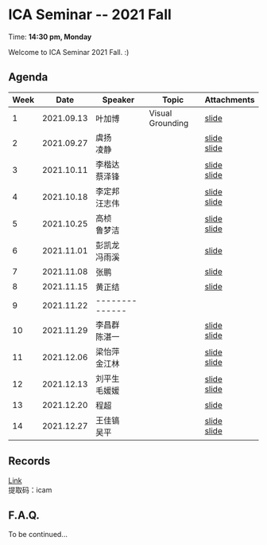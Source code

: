  # ICA Seminar -- 2021 Fall

Time: **14:30 pm, Monday**

Welcome to ICA Seminar 2021 Fall. :)



## Agenda

| Week | Date       | Speaker           | Topic | Attachments |
| ---- | ---------- | ----------------- | ----- | ----------- |
| 1    | 2021.09.13 | 叶加博            |Visual Grounding|[slide](./week1/Visual_Grounding_2021.pdf)|
| 2    | 2021.09.27 | 虞扬<br/>凌静     |       |[slide](./week2/Supervised_OIE.pptx)<br/>[slide](./week2/conversational_recommendation_system.pptx)|
| 3    | 2021.10.11 | 李楷达<br/>蔡泽锋 |       |[slide](./week3/多模态情感分析.pptx)<br/>[slide](./week3/VAE可控生成.pptx)|
| 4    | 2021.10.18 | 李定邦<br/>汪志伟 |       |[slide](./week4/Visual_Reasoning.pdf)<br/>[slide](./week4/Text-to-Image.pptx)|
| 5    | 2021.10.25 | 高桢<br/>鲁梦洁   |       |[slide](./week5/Incorporating_Brand_into_E-commerce_RS_with_GNN.pdf)<br/>[slide](./week5/QA_with_Tabular_and_Textual_Data.pptx)|
| 6    | 2021.11.01 | 彭凯龙<br/>冯雨溪 |       |[slide](./week6/Recent_work_in_NLP_with_tabular_data.pdf)|
| 7    | 2021.11.08 | 张鹏             |       |[slide](./week7/自动驾驶领域：3D目标检测和多模态融合.pdf)|
| 8    | 2021.11.15 | 黄正结           |       |[slide](./week8/Generate_Explanations_for_Recommendation.pptx)|
| 9    | 2021.11.22 |  --------------  |       |             |
| 10   | 2021.11.29 | 李昌群<br/>陈湛一 |       |[slide](./week10/Dialogue_Summarization.pdf)<br/>[slide](./week10/Dialogue_Summarization_detail.pdf)|
| 11   | 2021.12.06 | 梁怡萍<br/>金江林 |       |[slide](./week11/Relation_Extraction.pdf)<br/>[slide](./week11/Visual_Grounding.pdf)|
| 12   | 2021.12.13 | 刘平生<br/>毛媛媛 |       |[slide](./week12/Empathetic_Dialogue.pptx)<br/>[slide](./week12/Machine_theory_of_mind.pptx)|
| 13   | 2021.12.20 | 程超              |       |[slide](./week13/Knowledge_Base_Question_Answering.pptx)|
| 14   | 2021.12.27 | 王佳镐<br/>吴平   |       |[slide](./week14/常识获取.pptx)<br/>[slide](./week14/Relation_Integration_for_OpenIE.pptx)|


## Records
[Link](https://pan.baidu.com/s/1U8ahJz8R_1-8AvwnzzxhoA)  
提取码：icam



## F.A.Q.

To be continued...

